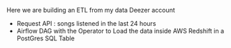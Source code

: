 Here we are building an ETL from my data Deezer account

- Request API : songs listened in the last 24 hours
- Airflow DAG with the Operator to Load the data inside AWS Redshift in a PostGres SQL Table